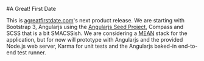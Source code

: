 #A Great! First Date

This is [agreatfirstdate.com](https://agreatfirstdate.com/)'s next product release. We are starting with Bootstrap 3, Angularjs using the [Angularjs Seed Project](https://github.com/angular/angular-seed/), Compass and SCSS that is a bit SMACSSish. We are considering a [MEAN](http://mean.io/) stack for the application, but for now will prototype with Angularjs and the provided Node.js web server, Karma for unit tests and the Angularjs baked-in end-to-end test runner.
